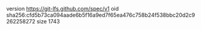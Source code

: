 version https://git-lfs.github.com/spec/v1
oid sha256:cfd5b73ca094aade6b5f16a9ed7f65ea476c758b24f538bbc20d2c9262258272
size 1743
